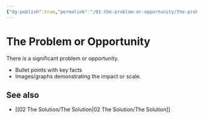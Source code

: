 ```yaml
---
{"dg-publish":true,"permalink":"/01-the-problem-or-opportunity/the-problem-or-opportunity/"}
---
```



# The Problem or Opportunity

There is a significant problem or opportunity.

- Bullet points with key facts
- Images/graphs demonstrating the impact or scale.

## See also
- [[02 The Solution/The Solution\|02 The Solution/The Solution]]